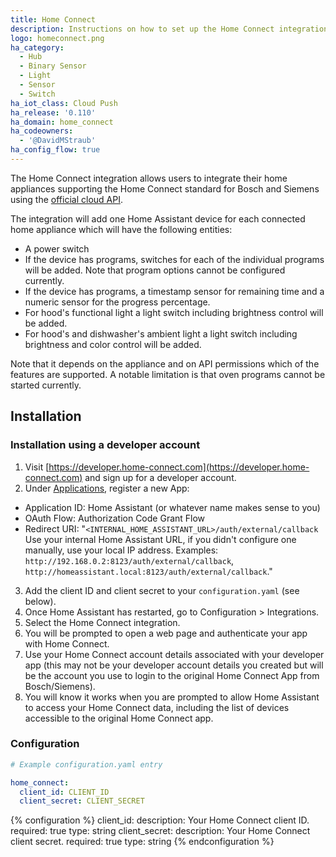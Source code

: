 ```yaml
---
title: Home Connect
description: Instructions on how to set up the Home Connect integration within Home Assistant.
logo: homeconnect.png
ha_category:
  - Hub
  - Binary Sensor
  - Light
  - Sensor
  - Switch
ha_iot_class: Cloud Push
ha_release: '0.110'
ha_domain: home_connect
ha_codeowners:
  - '@DavidMStraub'
ha_config_flow: true
---
```


The Home Connect integration allows users to integrate their home appliances supporting the Home Connect standard for Bosch and Siemens using the [official cloud API](https://developer.home-connect.com).

The integration will add one Home Assistant device for each connected home appliance which will have the following entities:

- A power switch
- If the device has programs, switches for each of the individual programs will be added. Note that program options cannot be configured currently.
- If the device has programs, a timestamp sensor for remaining time and a numeric sensor for the progress percentage.
- For hood's functional light a light switch including brightness control will be added.
- For hood's and dishwasher's ambient light a light switch including brightness and color control will be added.

Note that it depends on the appliance and on API permissions which of the features are supported. A notable limitation is that oven programs cannot be started currently.

## Installation

### Installation using a developer account

1. Visit [https://developer.home-connect.com](https://developer.home-connect.com) and sign up for a developer account.
2. Under [Applications](https://developer.home-connect.com/applications), register a new App:

- Application ID: Home Assistant (or whatever name makes sense to you)
- OAuth Flow: Authorization Code Grant Flow
- Redirect URI: "`<INTERNAL_HOME_ASSISTANT_URL>/auth/external/callback`
  Use your internal Home Assistant URL, if you didn't configure one manually, use your local IP address. Examples: `http://192.168.0.2:8123/auth/external/callback`, `http://homeassistant.local:8123/auth/external/callback`."

3. Add the client ID and client secret to your `configuration.yaml` (see below).
4. Once Home Assistant has restarted, go to Configuration > Integrations.
5. Select the Home Connect integration.
6. You will be prompted to open a web page and authenticate your app with Home Connect.
7. Use your Home Connect account details associated with your developer app (this may not be your developer account details you created but will be the account you use to login to the original Home Connect App from Bosch/Siemens).
8. You will know it works when you are prompted to allow Home Assistant to access your Home Connect data, including the list of devices accessible to the original Home Connect app.

### Configuration

```yaml
# Example configuration.yaml entry

home_connect:
  client_id: CLIENT_ID
  client_secret: CLIENT_SECRET
```

{% configuration %}
client_id:
  description: Your Home Connect client ID.
  required: true
  type: string
client_secret:
  description: Your Home Connect client secret.
  required: true
  type: string
{% endconfiguration %}
